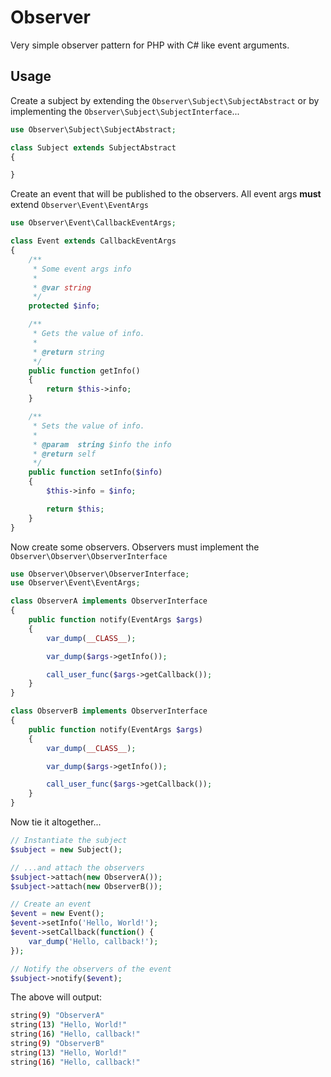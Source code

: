 # Observer

Very simple observer pattern for PHP with C# like event arguments.

## Usage

Create a subject by extending the `Observer\Subject\SubjectAbstract` or by implementing the `Observer\Subject\SubjectInterface`...

```php
use Observer\Subject\SubjectAbstract;

class Subject extends SubjectAbstract
{

}
```

Create an event that will be published to the observers. All event args **must** extend `Observer\Event\EventArgs`

```php
use Observer\Event\CallbackEventArgs;

class Event extends CallbackEventArgs
{
    /**
     * Some event args info
     *
     * @var string
     */
    protected $info;

    /**
     * Gets the value of info.
     *
     * @return string
     */
    public function getInfo()
    {
        return $this->info;
    }

    /**
     * Sets the value of info.
     *
     * @param  string $info the info
     * @return self
     */
    public function setInfo($info)
    {
        $this->info = $info;

        return $this;
    }
}
```

Now create some observers. Observers must implement the `Observer\Observer\ObserverInterface`

```php
use Observer\Observer\ObserverInterface;
use Observer\Event\EventArgs;

class ObserverA implements ObserverInterface
{
    public function notify(EventArgs $args)
    {
        var_dump(__CLASS__);

        var_dump($args->getInfo());

        call_user_func($args->getCallback());
    }
}

class ObserverB implements ObserverInterface
{
    public function notify(EventArgs $args)
    {
        var_dump(__CLASS__);

        var_dump($args->getInfo());

        call_user_func($args->getCallback());
    }
}
```

Now tie it altogether...

```php
// Instantiate the subject
$subject = new Subject();

// ...and attach the observers
$subject->attach(new ObserverA());
$subject->attach(new ObserverB());

// Create an event
$event = new Event();
$event->setInfo('Hello, World!');
$event->setCallback(function() {
    var_dump('Hello, callback!');
});

// Notify the observers of the event
$subject->notify($event);
```

The above will output:

```bash
string(9) "ObserverA"
string(13) "Hello, World!"
string(16) "Hello, callback!"
string(9) "ObserverB"
string(13) "Hello, World!"
string(16) "Hello, callback!"
```
